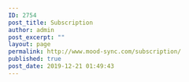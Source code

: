```yaml
---
ID: 2754
post_title: Subscription
author: admin
post_excerpt: ""
layout: page
permalink: http://www.mood-sync.com/subscription/
published: true
post_date: 2019-12-21 01:49:43
---
```

<!-- wp:image {"id":2755,"sizeSlug":"large"} -->
<figure class="wp-block-image size-large"><img src="http://www.mood-sync.com/wp-content/uploads/2019/12/Subscribe-2.jpg" alt="" class="wp-image-2755"/></figure>
<!-- /wp:image -->